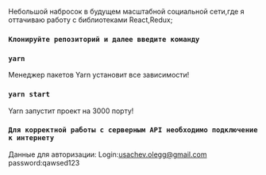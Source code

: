 Небольшой набросок в будущем масштабной социальной сети,где я оттачиваю работу с библиотеками React,Redux;

### `Клонируйте репозиторий и далее введите команду`

### `yarn`

Менеджер пакетов Yarn установит все зависимости!

### `yarn start`

Yarn запустит проект на 3000 порту!

### `Для корректной работы с серверным API необходимо подключение к интернету`  

Данные для авторизации:
Login:usachev.olegg@gmail.com
password:qawsed123
